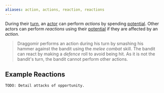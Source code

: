 ```yaml
---
aliases: action, actions, reaction, reactions
---
```

   
During their [turn](../Game%20Modes/Turns.md), an [actor](../Rolling%20Dice/Actors.md) can perform _actions_ by spending [potential](../Rolling%20Dice/Potential.md). Other actors can perform _reactions_ using their [potential](../Rolling%20Dice/Potential.md) if they are affected by an _action_.    
   
> Draggomir performs an action during his turn by smashing his hammer against the bandit using the _melee combat_ skill. The bandit can react by making a _defence_ roll to avoid being hit. As it is not the bandit's turn, the bandit cannot perform other actions.   
   
## Example Reactions   
```
TODO: Detail attacks of opportunity.
```
